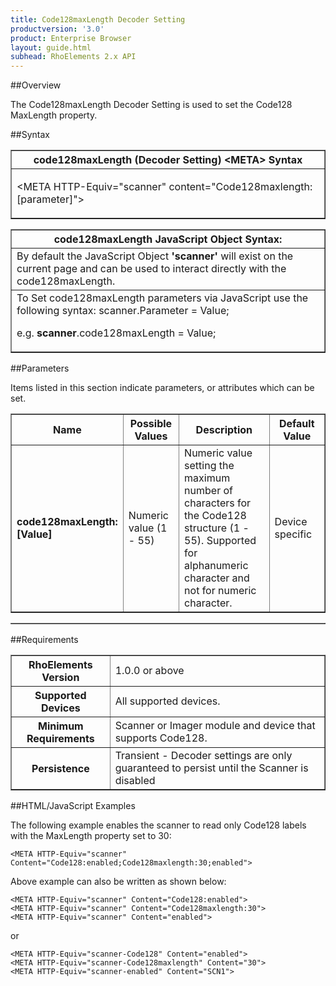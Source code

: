 ```yaml
---
title: Code128maxLength Decoder Setting
productversion: '3.0'
product: Enterprise Browser
layout: guide.html
subhead: RhoElements 2.x API
---
```


##Overview

The Code128maxLength Decoder Setting is used to set the Code128 MaxLength property.

##Syntax

<table class="facelift" style="width:100%" border="1" padding="5px"> <tr><th class="tableHeading">code128maxLength (Decoder Setting) &lt;META&gt; Syntax
</th></tr><tr><td class="clsSyntaxCells clsOddRow"><p>&lt;META HTTP-Equiv="scanner" content="Code128maxlength:[parameter]"&gt;</p></td></tr></table>
<table class="facelift" style="width:100%" border="1" padding="5px"> <tr><th class="tableHeading">code128maxLength JavaScript Object Syntax:</th></tr><tr><td class="clsSyntaxCells clsOddRow">
By default the JavaScript Object <b>'scanner'</b> will exist on the current page and can be used to interact directly with the code128maxLength.
</td></tr><tr><td class="clsSyntaxCells clsEvenRow">
To Set code128maxLength parameters via JavaScript use the following syntax: scanner.Parameter = Value;
<P />e.g. <b>scanner</b>.code128maxLength = Value;
</td></tr></table>

##Parameters


Items listed in this section indicate parameters, or attributes which can be set.
<table class="facelift" style="width:100%" border="1" padding="5px"> <col width="20%" /><col width="20%" /><col width="38%" /><col width="22%" /><tr><th class="tableHeading">Name</th><th class="tableHeading">Possible Values</th><th class="tableHeading">Description</th><th class="tableHeading">Default Value</th></tr><tr><td class="clsSyntaxCells clsOddRow"><b>code128maxLength:[Value]
</b></td><td class="clsSyntaxCells clsOddRow">Numeric value (1 - 55)</td><td class="clsSyntaxCells clsOddRow">Numeric value setting the maximum number of characters for the Code128 structure (1 - 55). Supported for alphanumeric character and not for numeric character.</td><td class="clsSyntaxCells clsOddRow">Device specific</td></tr></table>
<table class="facelift" style="width:100%" border="1" padding="5px"> <col width="78%" /><col width="8%" /><col width="1%" /><col width="5%" /><col width="1%" /><col width="5%" /><col width="2%" /></table>





##Requirements

<table class="facelift" style="width:100%" border="1" padding="5px"> <tr><th class="tableHeading">RhoElements Version</th><td class="clsSyntaxCell clsEvenRow">1.0.0 or above
</td></tr><tr><th class="tableHeading">Supported Devices</th><td class="clsSyntaxCell clsOddRow">All supported devices.</td></tr><tr><th class="tableHeading">Minimum Requirements</th><td class="clsSyntaxCell clsOddRow">Scanner or Imager module and device that supports Code128.</td></tr><tr><th class="tableHeading">Persistence</th><td class="clsSyntaxCell clsEvenRow">Transient - Decoder settings are only guaranteed to persist until the Scanner is disabled</td></tr></table>


##HTML/JavaScript Examples

The following example enables the scanner to read only Code128 labels with the MaxLength property set to 30:

	<META HTTP-Equiv="scanner" Content="Code128:enabled;Code128maxlength:30;enabled">
	
Above example can also be written as shown below:

	<META HTTP-Equiv="scanner" Content="Code128:enabled">
	<META HTTP-Equiv="scanner" Content="Code128maxlength:30">
	<META HTTP-Equiv="scanner" Content="enabled">
	
or

	<META HTTP-Equiv="scanner-Code128" Content="enabled">
	<META HTTP-Equiv="scanner-Code128maxlength" Content="30">
	<META HTTP-Equiv="scanner-enabled" Content="SCN1">
	





